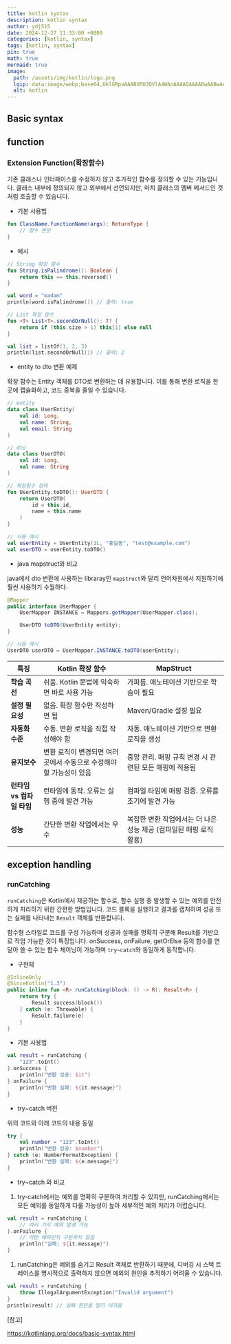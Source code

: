 ```yaml
---
title: kotlin syntax
description: kotlin syntax
author: ydj515
date: 2024-12-27 11:33:00 +0800
categories: [kotlin, syntax]
tags: [kotlin, syntax]
pin: true
math: true
mermaid: true
image:
  path: /assets/img/kotlin/logo.png
  lqip: data:image/webp;base64,UklGRpoAAABXRUJQVlA4WAoAAAAQAAAADwAABwAAQUxQSDIAAAARL0AmbZurmr57yyIiqE8oiG0bejIYEQTgqiDA9vqnsUSI6H+oAERp2HZ65qP/VIAWAFZQOCBCAAAA8AEAnQEqEAAIAAVAfCWkAALp8sF8rgRgAP7o9FDvMCkMde9PK7euH5M1m6VWoDXf2FkP3BqV0ZYbO6NA/VFIAAAA
  alt: kotlin
---
```


## Basic syntax


## function
### Extension Function(확장함수)

기존 클래스나 인터페이스를 수정하지 않고 추가적인 함수를 정의할 수 있는 기능입니다. 클래스 내부에 정의되지 않고 외부에서 선언되지만, 마치 클래스의 멤버 메서드인 것처럼 호출할 수 있습니다.

- 기본 사용법

```kotlin
fun ClassName.functionName(args): ReturnType {
    // 함수 본문
}
```

- 예시
```kotlin
// String 확장 함수
fun String.isPalindrome(): Boolean {
    return this == this.reversed()
}

val word = "madam"
println(word.isPalindrome()) // 출력: true

// List 확장 함수
fun <T> List<T>.secondOrNull(): T? {
    return if (this.size > 1) this[1] else null
}

val list = listOf(1, 2, 3)
println(list.secondOrNull()) // 출력: 2
```

- entity to dto 변환 예제

확장 함수는 Entity 객체를 DTO로 변환하는 데 유용합니다. 이를 통해 변환 로직을 한곳에 캡슐화하고, 코드 중복을 줄일 수 있습니다.

```kotlin
// entity
data class UserEntity(
    val id: Long,
    val name: String,
    val email: String
)

// dto
data class UserDTO(
    val id: Long,
    val name: String
)

// 확장함수 정의
fun UserEntity.toDTO(): UserDTO {
    return UserDTO(
        id = this.id,
        name = this.name
    )
}

// 사용 예시
val userEntity = UserEntity(1L, "홍길동", "test@example.com")
val userDTO = userEntity.toDTO()
```

- java mapstruct와 비교

java에서 dto 변환에 사용하는 libraray인 `mapstruct`와 달리 언어차원에서 지원하기에 훨씬 사용하기 수월하다.

```java
@Mapper
public interface UserMapper {
    UserMapper INSTANCE = Mappers.getMapper(UserMapper.class);

    UserDTO toDTO(UserEntity entity);
}

// 사용 예시
UserDTO userDTO = UserMapper.INSTANCE.toDTO(userEntity);
```


| **특징**                  | **Kotlin 확장 함수**                                                | **MapStruct**                                                      |
| ------------------------- | ------------------------------------------------------------------- | ------------------------------------------------------------------ |
| **학습 곡선**             | 쉬움. Kotlin 문법에 익숙하면 바로 사용 가능                         | 가파름. 애노테이션 기반으로 학습이 필요                            |
| **설정 필요성**           | 없음. 확장 함수만 작성하면 됨                                       | Maven/Gradle 설정 필요                                             |
| **자동화 수준**           | 수동. 변환 로직을 직접 작성해야 함                                  | 자동. 애노테이션 기반으로 변환 로직을 생성                         |
| **유지보수**              | 변환 로직이 변경되면 여러 곳에서 수동으로 수정해야 할 가능성이 있음 | 중앙 관리. 매핑 규칙 변경 시 관련된 모든 매핑에 적용됨             |
| **런타임 vs 컴파일 타임** | 런타임에 동작. 오류는 실행 중에 발견 가능                           | 컴파일 타임에 매핑 검증. 오류를 조기에 발견 가능                   |
| **성능**                  | 간단한 변환 작업에서는 우수                                         | 복잡한 변환 작업에서는 더 나은 성능 제공 (컴파일된 매핑 로직 활용) |


## exception handling
### runCatching
`runCatching`은 Kotlin에서 제공하는 함수로, 함수 실행 중 발생할 수 있는 예외를 안전하게 처리하기 위한 간편한 방법입니다. 코드 블록을 실행하고 결과를 캡처하여 성공 또는 실패를 나타내는 `Result` 객체를 반환합니다.

함수형 스타일로 코드를 구성 가능하며 성공과 실패를 명확히 구분해 Result를 기반으로 작업 가능한 것이 특징입니다. onSuccess, onFailure, getOrElse 등의 함수를 연달아 쓸 수 있는 함수 체이닝이 가능하며 `try~catch`와 동일하게 동작합니다.

- 구현체

```kotlin
@InlineOnly
@SinceKotlin("1.3")
public inline fun <R> runCatching(block: () -> R): Result<R> {
    return try {
        Result.success(block())
    } catch (e: Throwable) {
        Result.failure(e)
    }
}
```

- 기본 사용법

```kotlin
val result = runCatching {
    "123".toInt()
}.onSuccess {
    println("변환 성공: $it")
}.onFailure {
    println("변환 실패: ${it.message}")
}
```

- try~catch 버전

위의 코드와 아래 코드의 내용 동일

```kotlin
try {
    val number = "123".toInt()
    println("변환 성공: $number")
} catch (e: NumberFormatException) {
    println("변환 실패: ${e.message}")
}
```

- try~catch 와 비교

1. try-catch에서는 예외를 명확히 구분하여 처리할 수 있지만, runCatching에서는 모든 예외를 동일하게 다룰 가능성이 높아 세부적인 예외 처리가 어렵습니다.
```kotlin
val result = runCatching {
    // 여러 가지 예외 발생 가능
}.onFailure {
    // 어떤 예외인지 구분하지 않음
    println("실패: ${it.message}")
}
```

1. runCatching은 예외를 숨기고 Result 객체로 반환하기 때문에, 디버깅 시 스택 트레이스를 명시적으로 출력하지 않으면 예외의 원인을 추적하기 어려울 수 있습니다.

```kotlin
val result = runCatching {
    throw IllegalArgumentException("Invalid argument")
}
println(result) // 실패 원인을 알기 어려움
```

[참고]

https://kotlinlang.org/docs/basic-syntax.html